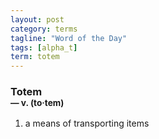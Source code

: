 ```yaml
---
layout: post
category: terms
tagline: "Word of the Day"
tags: [alpha_t]
term: totem
---
```


<h3>Totem<br/> <small>&mdash; v. (to<span>&middot;</span>tem)</small></h3>
<p><ol><li>a means of transporting items</li>
</ol></p>
